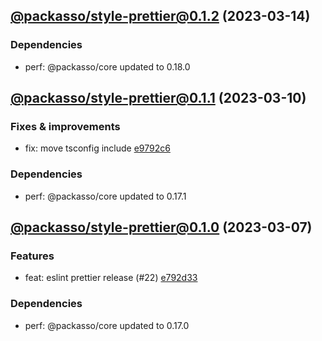 ## [@packasso/style-prettier@0.1.2](https://github.com/qiwi/packasso/compare/2023.3.10-packasso.style-prettier.0.1.1-f0...2023.3.14-packasso.style-prettier.0.1.2-f0) (2023-03-14)

### Dependencies
* perf: @packasso/core updated to 0.18.0

## [@packasso/style-prettier@0.1.1](https://github.com/qiwi/packasso/compare/2023.3.7-packasso.style-prettier.0.1.0-f0...2023.3.10-packasso.style-prettier.0.1.1-f0) (2023-03-10)

### Fixes & improvements
* fix: move tsconfig include [e9792c6](https://github.com/qiwi/packasso/commit/e9792c6a6628f1805582d1fcfa388b176adce7b0)

### Dependencies
* perf: @packasso/core updated to 0.17.1

## [@packasso/style-prettier@0.1.0](https://github.com/qiwi/packasso/compare/undefined...2023.3.7-packasso.style-prettier.0.1.0-f0) (2023-03-07)

### Features
* feat: eslint prettier release (#22) [e792d33](https://github.com/qiwi/packasso/commit/e792d336e83fc3c851e1541d2f6bed8560fa35f4)

### Dependencies
* perf: @packasso/core updated to 0.17.0

